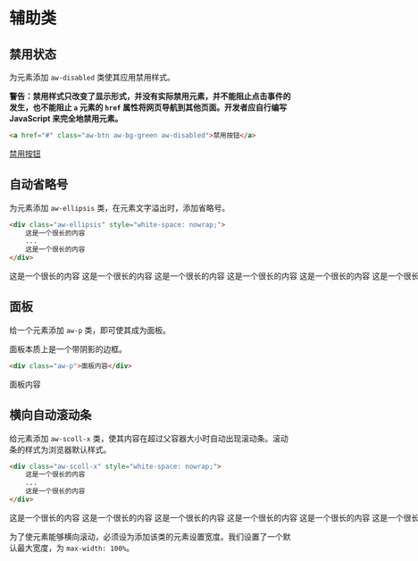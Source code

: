 # 辅助类
## 禁用状态
为元素添加 `aw-disabled` 类使其应用禁用样式。

**警告：禁用样式只改变了显示形式，并没有实际禁用元素，并不能阻止点击事件的发生，也不能阻止 `a` 元素的 `href` 属性将网页导航到其他页面。开发者应自行编写 JavaScript 来完全地禁用元素。**

```html
<a href="#" class="aw-btn aw-bg-green aw-disabled">禁用按钮</a>
```
<div class="aw-p">
    <a href="#" class="aw-btn aw-bg-green aw-disabled">禁用按钮</a>
</div>

## 自动省略号
为元素添加 `aw-ellipsis` 类，在元素文字溢出时，添加省略号。
```html
<div class="aw-ellipsis" style="white-space: nowrap;">
    这是一个很长的内容
    ...
    这是一个很长的内容
</div>
```
<div class="aw-p">
    <div class="aw-ellipsis" style="white-space: nowrap;">
        这是一个很长的内容
        这是一个很长的内容
        这是一个很长的内容
        这是一个很长的内容
        这是一个很长的内容
        这是一个很长的内容
        这是一个很长的内容
        这是一个很长的内容
        这是一个很长的内容
        这是一个很长的内容
        这是一个很长的内容
        这是一个很长的内容
        这是一个很长的内容
        这是一个很长的内容
        这是一个很长的内容
        这是一个很长的内容
        这是一个很长的内容
        这是一个很长的内容
        这是一个很长的内容
        这是一个很长的内容
        这是一个很长的内容
        这是一个很长的内容
        这是一个很长的内容
        这是一个很长的内容
        这是一个很长的内容
        这是一个很长的内容
        这是一个很长的内容
        这是一个很长的内容
        这是一个很长的内容
        这是一个很长的内容
    </div>
</div>

## 面板
给一个元素添加 `aw-p` 类，即可使其成为面板。

面板本质上是一个带阴影的边框。
```html
<div class="aw-p">面板内容</div>
```

<div class="aw-p">
    <div class="aw-p">面板内容</div>
</div>

## 横向自动滚动条
给元素添加 `aw-scoll-x` 类，使其内容在超过父容器大小时自动出现滚动条。滚动条的样式为浏览器默认样式。

```html
<div class="aw-scoll-x" style="white-space: nowrap;">
    这是一个很长的内容
    ...
    这是一个很长的内容
</div>
```

<div class="aw-p">
    <div class="aw-scoll-x" style="white-space: nowrap;">
        这是一个很长的内容
        这是一个很长的内容
        这是一个很长的内容
        这是一个很长的内容
        这是一个很长的内容
        这是一个很长的内容
        这是一个很长的内容
        这是一个很长的内容
        这是一个很长的内容
        这是一个很长的内容
        这是一个很长的内容
        这是一个很长的内容
        这是一个很长的内容
        这是一个很长的内容
        这是一个很长的内容
        这是一个很长的内容
        这是一个很长的内容
        这是一个很长的内容
        这是一个很长的内容
        这是一个很长的内容
        这是一个很长的内容
        这是一个很长的内容
        这是一个很长的内容
        这是一个很长的内容
        这是一个很长的内容
        这是一个很长的内容
        这是一个很长的内容
        这是一个很长的内容
        这是一个很长的内容
        这是一个很长的内容
    </div>
</div>

为了使元素能够横向滚动，必须设为添加该类的元素设置宽度。我们设置了一个默认最大宽度，为 `max-width: 100%`。


